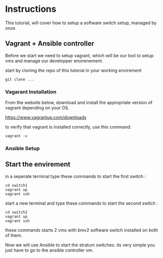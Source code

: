 # Instructions
This tutorial, will cover how to setup a software switch setup, managed by onos

## Vagrant + Ansible controller

Before we start we need to setup vagrant, which will be our tool to setup vms and manage our developper envirenement.

start by cloning the repo of this tutorial in your working envirement
```console
git clone ...
```

### Vagarant Installation

From the website below, download and install the appropriate version of vagrant depending on your OS.

https://www.vagrantup.com/downloads

to verify that vagrant is installed correctly, use this command: 
```console
vagrant -v
```

### Ansible Setup



## Start the envirement

in a seperate terminal type these commands to start the first switch :

```console
cd switch1
vagrant up
vagrant ssh
```

start a new  terminal and type these commands to start the second switch :

```console
cd switch2
vagrant up
vagrant ssh
```

these commands starts 2 vms with bmv2 software switch installed on both of them.

Now we will use Ansible to start the stratum switches. its very simple you just have to go to the ansible controller vm.

